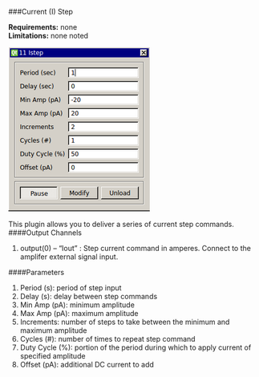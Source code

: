###Current (I) Step

**Requirements:** none  
**Limitations:** none noted  

![Current Step GUI](current-step.png)

This plugin allows you to deliver a series of current step commands.
####Output Channels
1. output(0) – “Iout” : Step current command in amperes. Connect to the amplifer external signal input.

####Parameters
1. Period (s): period of step input
2. Delay (s): delay between step commands
3. Min Amp (pA): minimum amplitude
4. Max Amp (pA): maximum amplitude
5. Increments: number of steps to take between the minimum and maximum amplitude
6. Cycles (#): number of times to repeat step command
7. Duty Cycle (%): portion of the period during which to apply current of specified amplitude
8. Offset (pA): additional DC current to add
